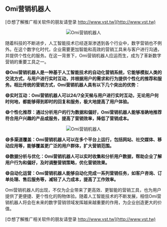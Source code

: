 ## **Omi营销机器人**

[😍想了解推广相关软件的朋友请登录 http://www.vst.tw](http://www.vst.tw)

 <center><img src="https://vst.tw/MP4/tuiguang/png/4.png" alt="Omi营销机器人"></center>

随着科技的不断进步，人工智能技术已经逐渐渗透到各个行业中，数字营销也不例外。在这个数字化时代，企业需要更加智能和高效的营销工具来与客户进行沟通，并提供个性化的服务。在这一背景下，Omi营销机器人应运而生，成为了革新数字营销的重要工具之一。

**😄Omi营销机器人是一种基于人工智能技术的自动化营销系统，它能够模拟人类的交流方式，与用户进行实时互动，并根据用户的需求和行为提供个性化的推荐和服务。相比传统的营销方式，Omi营销机器人具有以下几个突出的优势：**

**😄实时互动：Omi营销机器人可以24/7全天候与用户进行实时互动，无论用户何时何地，都能够得到即时的回复和服务，极大地提高了用户体验。**

**😄个性化推荐：通过分析用户的行为数据和偏好，Omi营销机器人能够准确地推荐符合用户兴趣的产品或服务，提高了营销效率，降低了营销成本。**

 <center><img src="https://vst.tw/MP4/tuiguang/png/4.png" alt="Omi营销机器人"></center>

**😄多渠道覆盖：Omi营销机器人可以在多个平台上运行，包括网站、社交媒体、移动应用等，能够覆盖更广泛的用户群体，扩大营销范围。**

**😄数据分析与优化：Omi营销机器人可以实时收集和分析用户数据，帮助企业了解用户行为和偏好，及时调整营销策略，优化营销效果。**

**😄自动化运营：Omi营销机器人能够自动化完成一系列营销任务，如客户咨询、订单处理、售后服务等，减轻了人力成本，提高了工作效率。**

Omi营销机器人的出现，不仅为企业带来了更高效、更智能的营销工具，也为用户提供了更便捷、更个性化的购物体验。随着人工智能技术的不断发展，相信Omi营销机器人将会在未来的数字营销领域发挥越来越重要的作用，为企业创造更大的价值。

[😍想了解推广相关软件的朋友请登录 http://www.vst.tw](http://www.vst.tw)



